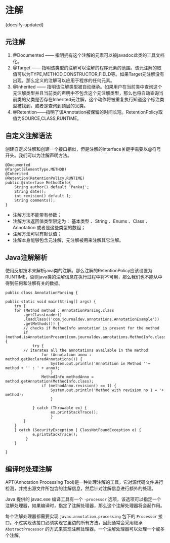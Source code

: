 # 注解
{docsify-updated}

## 元注解
1. @Documented —— 指明拥有这个注解的元素可以被javadoc此类的工具文档化。
2. @Target —— 指明该类型的注解可以注解的程序元素的范围。该元注解的取值可以为TYPE,METHOD,CONSTRUCTOR,FIELD等。如果Target元注解没有出现，那么定义的注解可以应用于程序的任何元素。
3. @Inherited —— 指明该注解类型被自动继承。如果用户在当前类中查询这个元注解类型并且当前类的声明中不包含这个元注解类型，那么也将自动查询当前类的父类是否存在Inherited元注解，这个动作将被重复执行知道这个标注类型被找到，或者是查询到顶层的父类。
4. @Retention——指明了该Annotation被保留的时间长短。RetentionPolicy取值为SOURCE,CLASS,RUNTIME。

## 自定义注解语法
创建自定义注解和创建一个接口相似，但是注解的interface关键字需要以@符号开头。我们可以为注解声明方法。
```
@Documented
@Target(ElementType.METHOD)
@Inherited
@Retention(RetentionPolicy.RUNTIME)
public @interface MethodInfo{
	String author() default 'Pankaj';
	String date();
	int revision() default 1;
	String comments();
}
```
+ 注解方法不能带有参数；
+ 注解方法返回值类型限定为： 基本类型 、String 、Enums 、Class 、Annotation 或者是这些类型的数组；
+ 注解方法可以有默认值；
+ 注解本身能够包含元注解，元注解被用来注解其它注解。

## Java注解解析
使用反射技术来解析java类的注解。那么注解的RetentionPolicy应该设置为RUNTIME，否则java类的注解信息在执行过程中将不可用，那么我们也不能从中得到任何和注解有关的数据。

    public class AnnotationParsing {
     
    public static void main(String[] args) {
        try {
        for (Method method : AnnotationParsing.class
            .getClassLoader()
            .loadClass(('com.journaldev.annotations.AnnotationExample'))
            .getMethods()) {
            // checks if MethodInfo annotation is present for the method
            if (method.isAnnotationPresent(com.journaldev.annotations.MethodInfo.class)) {
                try {
            // iterates all the annotations available in the method
                    for (Annotation anno : method.getDeclaredAnnotations()) {
                        System.out.println('Annotation in Method ''+ method + '' : ' + anno);
                        }
                    MethodInfo methodAnno = method.getAnnotation(MethodInfo.class);
                    if (methodAnno.revision() == 1) {
                        System.out.println('Method with revision no 1 = '+ method);
                        }
     
                } catch (Throwable ex) {
                        ex.printStackTrace();
                        }
            }
        }
        } catch (SecurityException | ClassNotFoundException e) {
                e.printStackTrace();
             }
        }
     
    }

## 编译时处理注解
APT(Annotation Processing Tool)是一种处理注解的工具，它对源代码文件进行检测，并找出源文件所包含的注解信息，然后针对注解信息进行额外的处理。

Java 提供的 javac.exe 编译工具有一个 `-processor` 选项，该选项可以指定一个注解处理器，如果编译时，指定了注解处理器，那么这个注解处理器将会起作用。

每个注解处理器都需要实现 `javax.annotation.processing` 包下的 `Processor` 接口。不过实现该接口必须实现它里边的所有方法，因此通常会采用继承 `AbstractProcessor` 的方式来实现注解处理器。一个注解处理器可以处理一个或多个注解。
